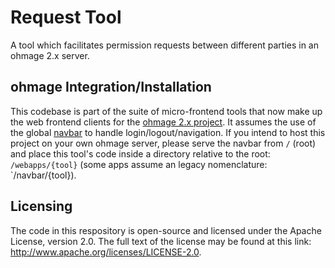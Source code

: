 # Request Tool
A tool which facilitates permission requests between different parties in an ohmage 2.x server.

## ohmage Integration/Installation
This codebase is part of the suite of micro-frontend tools that now make up the web frontend clients for the [ohmage 2.x project](https://github.com/ohmage/server).  It assumes the use of the global [navbar](https://github.com/mobilizingcs/navbar) to handle login/logout/navigation. If you intend to host this project on your own ohmage server, please serve the navbar from `/` (root) and place this tool's code inside a directory relative to the root: `/webapps/{tool}` (some apps assume an legacy nomenclature: `/navbar/{tool}).

## Licensing
The code in this respository is open-source and licensed under the Apache License, version 2.0. The full text of the license may be found at this link: http://www.apache.org/licenses/LICENSE-2.0.
